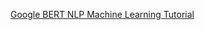 
[Google BERT NLP Machine Learning Tutorial](https://www.freecodecamp.org/news/google-bert-nlp-machine-learning-tutorial)
